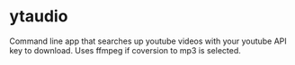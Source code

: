 # ytaudio

Command line app that searches up youtube videos with your youtube API key to download. Uses ffmpeg if coversion to mp3 is selected.
